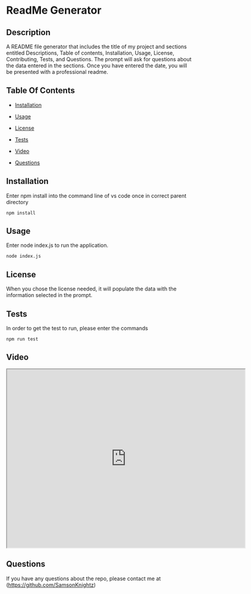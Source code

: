 # ReadMe Generator

  ## Description
  
  A README file generator that includes the title of my project and sections entitled Descriptions, Table of contents, Installation, Usage, License, Contributing, Tests, and Questions. The prompt will ask for questions about the data entered in the sections. Once you have entered the date, you will be presented with a professional readme.
  
  ## Table Of Contents
  
  * [Installation](#Installation)
  
  * [Usage](#Usage)
  
  * [License](#License)
  
  * [Tests](#Tests)

  * [Video](#Video)
  
  * [Questions](#Questions)
  
  
  ## Installation

  Enter npm install into the command line of vs code once in correct parent directory

  ```
  npm install
  ```

  ## Usage

  Enter node index.js to run the application.
  
  ```
  node index.js
  ```

  ## License

  When you chose the license needed, it will populate the data with the information selected in the prompt.
  
  ## Tests
  
  In order to get the test to run, please enter the commands
  
  ```
  npm run test
  ```

  ## Video

  <iframe src="https://drive.google.com/file/d/1WqJ_flIBGDGd_Jv9P5y05fAJw7e2Y-Rj/preview" width="640" height="480"></iframe>
  
  ## Questions
  
  If you have any questions about the repo, please contact me at (https://github.com/SamsonKnightz)
  
  
  
  
  